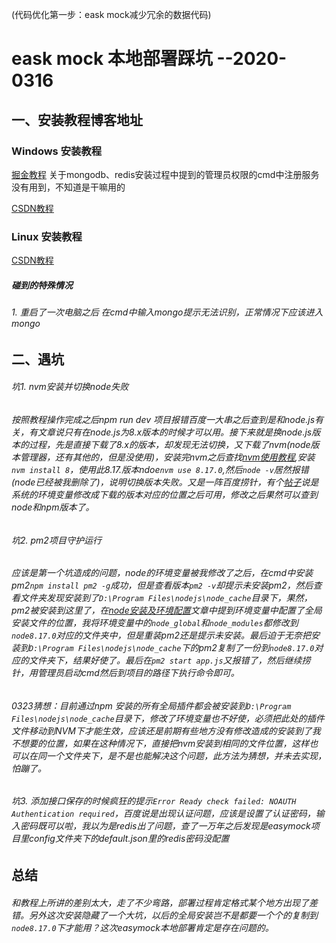 (代码优化第一步：eask mock减少冗余的数据代码)

# eask mock 本地部署踩坑  --2020-0316

## 一、安装教程博客地址

### Windows 安装教程

[掘金教程](https://juejin.im/post/5b9b6f79e51d450e6e039766) 关于mongodb、redis安装过程中提到的管理员权限的cmd中注册服务没有用到，不知道是干嘛用的

[CSDN教程](https://blog.csdn.net/qq_34604494/article/details/103563917) 

### Linux 安装教程

[CSDN教程](https://blog.csdn.net/lihongshi646951163/article/details/88872866)

##### 碰到的特殊情况

###### 1.  重启了一次电脑之后 在cmd中输入mongo提示无法识别，正常情况下应该进入mongo
## 二、遇坑
###### 坑1. nvm安装并切换node失败

###### 按照教程操作完成之后npm run dev 项目报错百度一大串之后查到是和node.js有关，有文章说只有在node.js为8.x版本的时候才可以用。接下来就是换node.js版本的过程，先是直接下载了8.x的版本，却发现无法切换，又下载了nvm(node版本管理器，还有其他的，但是没使用)，安装完nvm之后查找[nvm使用教程](https://juejin.im/post/5d89cf27f265da0390057013),安装`nvm install 8`，使用此8.17.版本ndoe`nvm use 8.17.0`,然后`node -v`居然报错(node已经被我删除了)，说明切换版本失败。又是一阵百度捞针，有个[帖子](https://www.cnblogs.com/eastegg/p/7446081.html)说是系统的环境变量修改成下载的版本对应的位置之后可用，修改之后果然可以查到node和npm版本了。


###### 坑2. pm2项目守护运行

###### 应该是第一个坑造成的问题，node的环境变量被我修改了之后，在cmd中安装pm2`npm install pm2 -g`成功，但是查看版本`pm2 -v`却提示未安装pm2，然后查看文件夹发现安装到了`D:\Program Files\nodejs\node_cache`目录下，果然，pm2被安装到这里了，在[node安装及环境配置](https://www.jianshu.com/p/03a76b2e7e00)文章中提到环境变量中配置了全局安装文件的位置，我将环境变量中的`node_global`和`node_modules`都修改到`node8.17.0`对应的文件夹中，但是重装pm2还是提示未安装。最后迫于无奈把安装到`D:\Program Files\nodejs\node_cache`下的pm2复制了一份到`node8.17.0`对应的文件夹下，结果好使了。最后在`pm2 start app.js`又报错了，然后继续捞针，用管理员启动cmd然后到项目的路径下执行命令即可。

###### 0323猜想：目前通过npm 安装的所有全局插件都会被安装到`D:\Program Files\nodejs\node_cache`目录下，修改了环境变量也不好使，必须把此处的插件文件移动到NVM下才能生效，应该还是前期有些地方没有修改造成的安装到了我不想要的位置，如果在这种情况下，直接把nvm安装到相同的文件位置，这样也可以在同一个文件夹下，是不是也能解决这个问题，此方法为猜想，并未去实现，怕蹦了。

###### 坑3. 添加接口保存的时候疯狂的提示`Error Ready check failed: NOAUTH Authentication required`，百度说是出现认证问题，应该是设置了认证密码，输入密码既可以啦，我以为是redis出了问题，查了一万年之后发现是easymock项目里config文件夹下的default.json里的redis密码没配置

## 总结

###### 和教程上所讲的差别太大，走了不少弯路，部署过程肯定格式某个地方出现了差错。另外这次安装隐藏了一个大坑，以后的全局安装岂不是都要一个个的复制到`node8.17.0`下才能用？这次easymock本地部署肯定是存在问题的。


